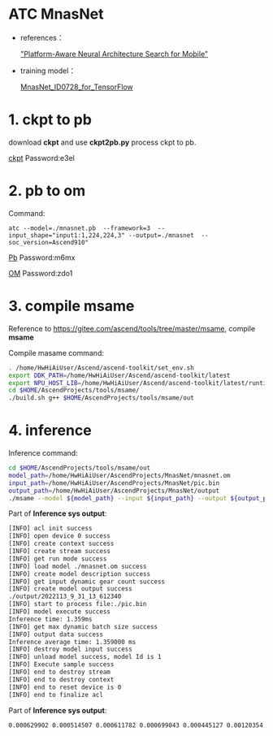 # ATC MnasNet


- references：

    ["Platform-Aware Neural Architecture Search for Mobile"](https://arxiv.org/abs/1807.11626)


- training model：
    
    [MnasNet_ID0728_for_TensorFlow](https://gitee.com/ascend/ModelZoo-TensorFlow/tree/master/TensorFlow/contrib/cv/MnasNet_ID0728_for_TensorFlow)


# 1. ckpt to pb

download **ckpt** and use **ckpt2pb.py** process ckpt to pb.

[ckpt](https://pan.baidu.com/s/1-E3SQAxShCYcIVdkxbg19w)
Password:e3el

# 2. pb to om
Command:
```
atc --model=./mnasnet.pb  --framework=3  --input_shape="input1:1,224,224,3" --output=./mnasnet  --soc_version=Ascend910" 
```
[Pb](https://pan.baidu.com/s/1YhB_1zjYb2dz_h8P_kIGUQ)
Password:m6mx

[OM](https://pan.baidu.com/s/1mKV8wkUBz3KiF8hpxUh9mA)
Password:zdo1

# 3. compile msame
Reference to https://gitee.com/ascend/tools/tree/master/msame, compile **msame** 

Compile masame command:
```bash
. /home/HwHiAiUser/Ascend/ascend-toolkit/set_env.sh
export DDK_PATH=/home/HwHiAiUser/Ascend/ascend-toolkit/latest
export NPU_HOST_LIB=/home/HwHiAiUser/Ascend/ascend-toolkit/latest/runtime/lib64/stub
cd $HOME/AscendProjects/tools/msame/
./build.sh g++ $HOME/AscendProjects/tools/msame/out

```

# 4. inference
Inference command:
```bash
cd $HOME/AscendProjects/tools/msame/out
model_path=/home/HwHiAiUser/AscendProjects/MnasNet/mnasnet.om
input_path=/home/HwHiAiUser/AscendProjects/MnasNet/pic.bin
output_path=/home/HwHiAiUser/AscendProjects/MnasNet/output
./msame --model ${model_path} --input ${input_path} --output ${output_path} --outfmt TXT
```



Part of **Inference sys output**:
```bash
[INFO] acl init success
[INFO] open device 0 success
[INFO] create context success
[INFO] create stream success
[INFO] get run mode success
[INFO] load model ./mnasnet.om success
[INFO] create model description success
[INFO] get input dynamic gear count success
[INFO] create model output success
./output/2022113_9_31_13_612340
[INFO] start to process file:./pic.bin
[INFO] model execute success
Inference time: 1.359ms
[INFO] get max dynamic batch size success
[INFO] output data success
Inference average time: 1.359000 ms
[INFO] destroy model input success
[INFO] unload model success, model Id is 1
[INFO] Execute sample success
[INFO] end to destroy stream
[INFO] end to destroy context
[INFO] end to reset device is 0
[INFO] end to finalize acl

```


Part of **Inference sys output**:
```bash
0.000629902 0.000514507 0.000611782 0.000699043 0.000445127 0.00120354 0.00102234 0.00104713 0.0011034 0.000992775 0.000550747 0.00101948 0.00100136 0.000835419 0.000398874 0.000741005 0.000406742 0.00107861
```
